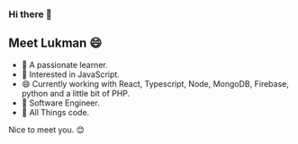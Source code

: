 ### Hi there 👋

## Meet Lukman 😄

- 🔭 A passionate learner.
- 🌱 Interested in JavaScript.
- 😄 Currently working with React, Typescript, Node, MongoDB, Firebase, python and a little bit of PHP.
- 👯 Software Engineer.
- 🤔 All Things code. 

Nice to meet you. 😊
